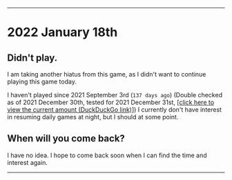 
***

# 2022 January 18th

## Didn't play.

I am taking another hiatus from this game, as I didn't want to continue playing this game today.

I haven't played since 2021 September 3rd (`137 days ago`) (Double checked as of 2021 December 30th, tested for 2021 December 31st, [[click here to view the current amount (DuckDuckGo link)]](https://duckduckgo.com/?q=Days+since+September+3rd+2021&t=ffab&ia=answer)) I currently don't have interest in resuming daily games at night, but I should at some point.

## When will you come back?

I have no idea. I hope to come back soon when I can find the time and interest again.

***
